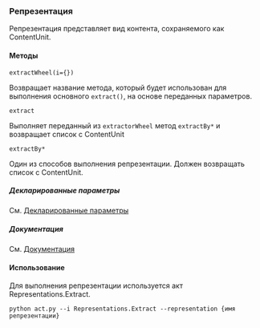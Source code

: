 ### Репрезентация

Репрезентация представляет вид контента, сохраняемого как ContentUnit.

#### Методы

`extractWheel(i={})`

Возвращает название метода, который будет использован для выполнения основного `extract()`, на основе переданных параметров.

`extract`

Выполняет переданный из `extractorWheel` метод `extractBy*` и возвращает список с ContentUnit

`extractBy*`

Один из способов выполнения репрезентации. Должен возвращать список с ContentUnit.

##### Декларированные параметры

См. [Декларированные параметры](../declarable/declarable_params.md)

##### Документация

См. [Документация](../declarable/documentation.md)

#### Использование

Для выполнения репрезентации используется акт Representations.Extract.

```
python act.py --i Representations.Extract --representation {имя репрезентации}
```
